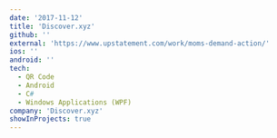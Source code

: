 ```yaml
---
date: '2017-11-12'
title: 'Discover.xyz'
github: ''
external: 'https://www.upstatement.com/work/moms-demand-action/'
ios: ''
android: ''
tech:
  - QR Code
  - Android
  - C#
  - Windows Applications (WPF)
company: 'Discover.xyz'
showInProjects: true
---
```

